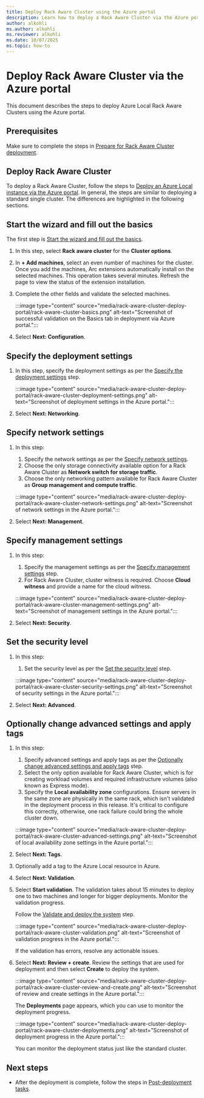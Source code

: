```yaml
---
title: Deploy Rack Aware Cluster using the Azure portal
description: Learn how to deploy a Rack Aware Cluster via the Azure portal with step-by-step guidance, including configuration, networking, and validation processes.
author: alkohli
ms.author: alkohli
ms.reviewer: alkohli
ms.date: 10/07/2025
ms.topic: how-to
---
```


# Deploy Rack Aware Cluster via the Azure portal

This document describes the steps to deploy Azure Local Rack Aware Clusters using the Azure portal.

## Prerequisites

Make sure to complete the steps in [Prepare for Rack Aware Cluster deployment](./rack-aware-cluster-deploy-prep.md).

## Deploy Rack Aware Cluster

To deploy a Rack Aware Cluster, follow the steps to [Deploy an Azure Local instance via the Azure portal](./deploy-via-portal.md). In general, the steps are similar to deploying a standard single cluster. The differences are highlighted in the following sections.

## Start the wizard and fill out the basics

The first step is [Start the wizard and fill out the basics](./deploy-via-portal.md#start-the-wizard-and-fill-out-the-basics).

1. In this step, select **Rack aware cluster** for the **Cluster options**.

1. In **+ Add machines**, select an even number of machines for the cluster. Once you add the machines, Arc extensions automatically install on the selected machines. This operation takes several minutes. Refresh the page to view the status of the extension installation.

1. Complete the other fields and validate the selected machines.

    :::image type="content" source="media/rack-aware-cluster-deploy-portal/rack-aware-cluster-basics.png" alt-text="Screenshot of successful validation on the Basics tab in deployment via Azure portal.":::

1. Select **Next: Configuration**.

## Specify the deployment settings

1. In this step, specify the deployment settings as per the [Specify the deployment settings](./deploy-via-portal.md#specify-the-deployment-settings) step.

    :::image type="content" source="media/rack-aware-cluster-deploy-portal/rack-aware-cluster-deployment-settings.png" alt-text="Screenshot of deployment settings in the Azure portal.":::

1. Select **Next: Networking**.

## Specify network settings

1. In this step:
    1. Specify the network settings as per the [Specify network settings](./deploy-via-portal.md#specify-network-settings).
    1. Choose the only storage connectivity available option for a Rack Aware Cluster as **Network switch for storage traffic**.
    1. Choose the only networking pattern available for Rack Aware Cluster as **Group management and compute traffic**.

    :::image type="content" source="media/rack-aware-cluster-deploy-portal/rack-aware-cluster-network-settings.png" alt-text="Screenshot of network settings in the Azure portal.":::

1. Select **Next: Management**.


## Specify management settings

1. In this step: 
    1. Specify the management settings as per the [Specify management settings](./deploy-via-portal.md#specify-management-settings) step.
    1. For Rack Aware Cluster, cluster witness is required. Choose **Cloud witness** and provide a name for the cloud witness.

    :::image type="content" source="media/rack-aware-cluster-deploy-portal/rack-aware-cluster-management-settings.png" alt-text="Screenshot of management settings in the Azure portal.":::

1. Select **Next: Security**.

## Set the security level

1. In this step:
    1. Set the security level as per the [Set the security level](./deploy-via-portal.md#set-the-security-level) step.

    :::image type="content" source="media/rack-aware-cluster-deploy-portal/rack-aware-cluster-security-settings.png" alt-text="Screenshot of security settings in the Azure portal.":::

1. Select **Next: Advanced**.

## Optionally change advanced settings and apply tags

1. In this step:
    1. Specify advanced settings and apply tags as per the [Optionally change advanced settings and apply tags](./deploy-via-portal.md#optionally-change-advanced-settings-and-apply-tags) step.
    1. Select the only option available for Rack Aware Cluster, which is for creating workload volumes and required infrastructure volumes (also known as Express mode).
    1. Specify the **Local availability zone** configurations. Ensure servers in the same zone are physically in the same rack, which isn't validated in the deployment process in this release. It's critical to configure this correctly, otherwise, one rack failure could bring the whole cluster down.

    :::image type="content" source="media/rack-aware-cluster-deploy-portal/rack-aware-cluster-advanced-settings.png" alt-text="Screenshot of local availability zone settings in the Azure portal.":::

1. Select **Next: Tags**.
1. Optionally add a tag to the Azure Local resource in Azure.
1. Select **Next: Validation**.
1. Select **Start validation**. The validation takes about 15 minutes to deploy one to two machines and longer for bigger deployments. Monitor the validation progress.

    Follow the [Validate and deploy the system](./deploy-via-portal.md#validate-and-deploy-the-system) step.

    :::image type="content" source="media/rack-aware-cluster-deploy-portal/rack-aware-cluster-validation.png" alt-text="Screenshot of validation progress in the Azure portal.":::

    If the validation has errors, resolve any actionable issues.

1. Select **Next: Review + create**. Review the settings that are used for deployment and then select **Create** to deploy the system.

    :::image type="content" source="media/rack-aware-cluster-deploy-portal/rack-aware-cluster-review-and-create.png" alt-text="Screenshot of review and create settings in the Azure portal.":::

    The **Deployments** page appears, which you can use to monitor the deployment progress.

    :::image type="content" source="media/rack-aware-cluster-deploy-portal/rack-aware-cluster-deployments.png" alt-text="Screenshot of deployment progress in the Azure portal.":::

    You can monitor the deployment status just like the standard cluster.

## Next steps

- After the deployment is complete, follow the steps in [Post-deployment tasks](../index.yml).
